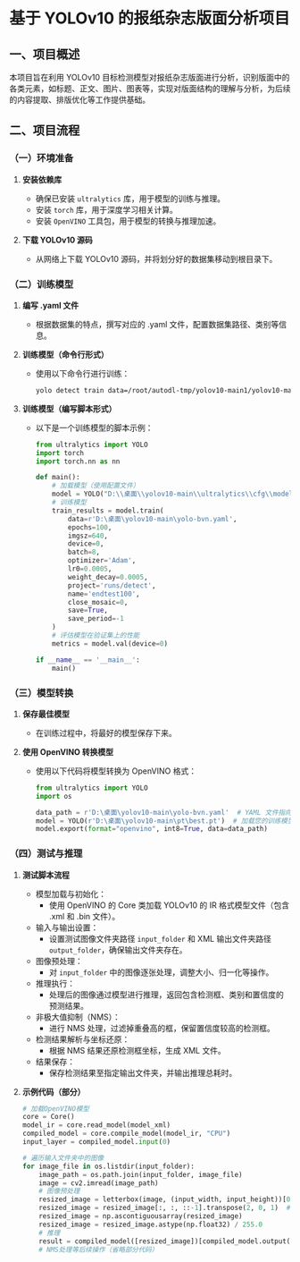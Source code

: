 # 基于 YOLOv10 的报纸杂志版面分析项目

## 一、项目概述
本项目旨在利用 YOLOv10 目标检测模型对报纸杂志版面进行分析，识别版面中的各类元素，如标题、正文、图片、图表等，实现对版面结构的理解与分析，为后续的内容提取、排版优化等工作提供基础。

## 二、项目流程

### （一）环境准备

1. **安装依赖库**
   - 确保已安装 `ultralytics` 库，用于模型的训练与推理。
   - 安装 `torch` 库，用于深度学习相关计算。
   - 安装 `OpenVINO` 工具包，用于模型的转换与推理加速。

2. **下载 YOLOv10 源码**
   - 从网络上下载 YOLOv10 源码，并将划分好的数据集移动到根目录下。

### （二）训练模型

1. **编写 .yaml 文件**
   - 根据数据集的特点，撰写对应的 .yaml 文件，配置数据集路径、类别等信息。

2. **训练模型（命令行形式）**
   - 使用以下命令行进行训练：
     ```bash
     yolo detect train data=/root/autodl-tmp/yolov10-main1/yolov10-main/yolo-bun.yaml model=yolov10n.pt epochs=150 batch=16 imgsz=640 device=0
     ```

3. **训练模型（编写脚本形式）**
   - 以下是一个训练模型的脚本示例：
     ```python
     from ultralytics import YOLO
     import torch
     import torch.nn as nn

     def main():
         # 加载模型（使用配置文件）
         model = YOLO("D:\\桌面\\yolov10-main\\ultralytics\\cfg\\models\\v10\\yolov10n.yaml")
         # 训练模型
         train_results = model.train(
             data=r'D:\桌面\yolov10-main\yolo-bvn.yaml',
             epochs=100,
             imgsz=640,
             device=0,
             batch=8,
             optimizer='Adam',
             lr0=0.0005,
             weight_decay=0.0005,
             project='runs/detect',
             name='endtest100',
             close_mosaic=0,
             save=True,
             save_period=-1
         )
         # 评估模型在验证集上的性能
         metrics = model.val(device=0)

     if __name__ == '__main__':
         main()
     ```

### （三）模型转换

1. **保存最佳模型**
   - 在训练过程中，将最好的模型保存下来。

2. **使用 OpenVINO 转换模型**
   - 使用以下代码将模型转换为 OpenVINO 格式：
     ```python
     from ultralytics import YOLO
     import os

     data_path = r'D:\桌面\yolov10-main\yolo-bvn.yaml'  # YAML 文件指向您的数据集
     model = YOLO(r'D:\桌面\yolov10-main\pt\best.pt')  # 加载您的训练模型
     model.export(format="openvino", int8=True, data=data_path)
     ```

### （四）测试与推理

1. **测试脚本流程**
   - 模型加载与初始化：
     - 使用 OpenVINO 的 Core 类加载 YOLOv10 的 IR 格式模型文件（包含 .xml 和 .bin 文件）。
   - 输入与输出设置：
     - 设置测试图像文件夹路径 `input_folder` 和 XML 输出文件夹路径 `output_folder`，确保输出文件夹存在。
   - 图像预处理：
     - 对 `input_folder` 中的图像逐张处理，调整大小、归一化等操作。
   - 推理执行：
     - 处理后的图像通过模型进行推理，返回包含检测框、类别和置信度的预测结果。
   - 非极大值抑制（NMS）：
     - 进行 NMS 处理，过滤掉重叠高的框，保留置信度较高的检测框。
   - 检测结果解析与坐标还原：
     - 根据 NMS 结果还原检测框坐标，生成 XML 文件。
   - 结果保存：
     - 保存检测结果至指定输出文件夹，并输出推理总耗时。

2. **示例代码（部分）**
   ```python
   # 加载OpenVINO模型
   core = Core()
   model_ir = core.read_model(model_xml)
   compiled_model = core.compile_model(model_ir, "CPU")
   input_layer = compiled_model.input(0)

   # 遍历输入文件夹中的图像
   for image_file in os.listdir(input_folder):
       image_path = os.path.join(input_folder, image_file)
       image = cv2.imread(image_path)
       # 图像预处理
       resized_image = letterbox(image, (input_width, input_height))[0]
       resized_image = resized_image[:, :, ::-1].transpose(2, 0, 1)  # BGR to RGB, to 3x416x416
       resized_image = np.ascontiguousarray(resized_image)
       resized_image = resized_image.astype(np.float32) / 255.0
       # 推理
       result = compiled_model([resized_image])[compiled_model.output(0)]
       # NMS处理等后续操作（省略部分代码）
